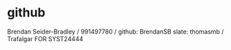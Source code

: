 # github
Brendan Seider-Bradley / 991497780 / github: BrendanSB slate: thomasmb / Trafalgar FOR SYST24444 

